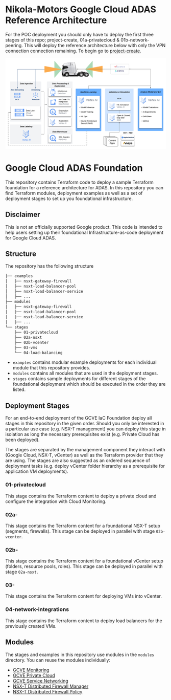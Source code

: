 # Nikola-Motors Google Cloud ADAS Reference Architecture

For the POC deployment you should only have to deploy the first three stages of this repo; project-create, 01a-privatecloud & 01b-network-peering. This will deploy the reference architecture below with only the VPN connection connection remaining.  To begin go to [project-create](./stages/01-privatecloud/project-create). 

<img src="https://github.com/tgaillard1/Nikola-Motors-ADAS-Sandbox/blob/main/docs/NikolaMotors-Sandbox-RA.png" alt="ADAS Architecture"/>

# Google Cloud ADAS Foundation

This repository contains Terraform code to deploy a sample Terraform foundation for a reference architecture for ADAS. In this repository you can find Terraform modules, deployment examples as well as a set of deployment stages to set up you foundational infrastructure.

## Disclaimer

This is not an officially supported Google product. This code is intended to help users setting up their foundational Infrastructure-as-code deployment for Google Cloud ADAS.

## Structure

The repository has the following structure
```
├── examples
│   ├── nsxt-gateway-firewall
│   ├── nsxt-load-balancer-pool
│   ├── nsxt-load-balancer-service
│   ├── ...
├── modules
│   ├── nsxt-gateway-firewall
│   ├── nsxt-load-balancer-pool
│   ├── nsxt-load-balancer-service
│   ├── ...
└── stages
    ├── 01-privatecloud
    ├── 02a-nsxt
    ├── 02b-vcenter
    ├── 03-vms
    └── 04-load-balancing
```

 * `examples` contains modular example deployments for each individual module that this repository provides.
 * `modules` contains all modules that are used in the deployment stages.
 * `stages` contains sample deployments for different stages of the foundational deployment which should be executed in the order they are listed.

## Deployment Stages

For an end-to-end deployment of the GCVE IaC Foundation deploy all stages in this repository in the given order. Should you only be interested in a particular use case (e.g. NSX-T management) you can deploy this stage in isolation as long the necessary prerequisites exist (e.g. Private Cloud has been deployed).

The stages are separated by the management component they interact with (Google Cloud, NSX-T, vCenter) as well as the Terraform provider that they are using. The stages are also suggested as an ordered sequence of deployment tasks (e.g. deploy vCenter folder hierarchy as a prerequisite for application VM deployments).

### 01-privatecloud
This stage contains the Terraform content to deploy a private cloud and configure the integration with Cloud Monitoring.

### 02a-
This stage contains the Terraform content for a foundational NSX-T setup (segments, firewalls). This stage can be deployed in parallel with stage `02b-vcenter`.

### 02b-
This stage contains the Terraform content for a foundational vCenter setup (folders, resource pools, roles). This stage can be deployed in parallel with stage `02a-nsxt`.

### 03-
This stage contains the Terraform content for deploying VMs into vCenter.

### 04-network-integrations
This stage contains the Terraform content to deploy load balancers for the previously created VMs.


## Modules

The stages and examples in this repository use modules in the `modules` directory. You can reuse the modules individually:

 * [GCVE Monitoring](./modules/gcve-monitoring)
 * [GCVE Private Cloud](./modules/gcve-private-cloud)
 * [GCVE Service Networking](./modules/gcve-service-networking)
 * [NSX-T Distributed Firewall Manager](./modules/nsxt-distributed-firewall-manager)
 * [NSX-T Distributed Firewall Policy](./modules/nsxt-distributed-firewall-policy)
